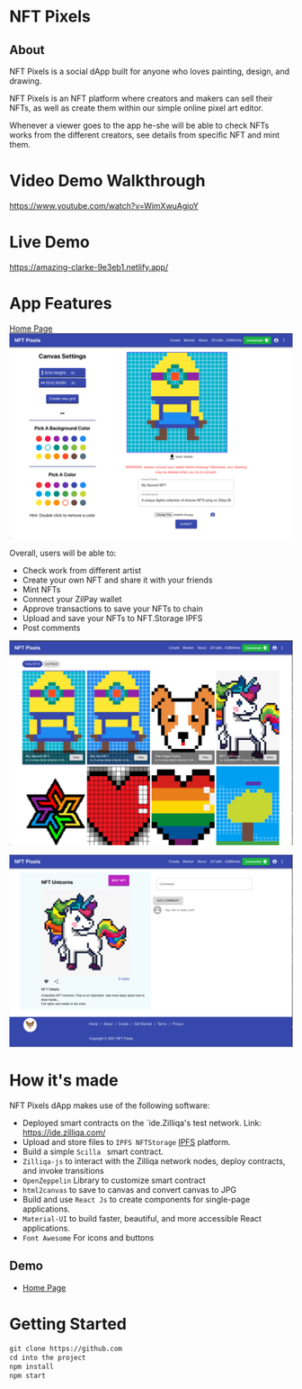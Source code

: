 # NFT Pixels

## About

NFT Pixels is a social dApp built for anyone who loves painting, design, and drawing.

NFT Pixels is an NFT platform where creators and makers can sell their NFTs, as well as create them within our simple online pixel art editor.

Whenever a viewer goes to the app he-she will be able to check NFTs works from the different creators, see details from specific NFT and mint them.

# Video Demo Walkthrough
https://www.youtube.com/watch?v=WimXwuAgioY

# Live Demo
https://amazing-clarke-9e3eb1.netlify.app/

# App Features
[Home Page](https://6119c859fed150c8471f90fd/)
 ![Main Page](https://raw.githubusercontent.com/electrone901/NFT-Pixels/main/src/images/create.png)

Overall, users will be able to:
- Check work from different artist
- Create your own NFT and share it with your friends
- Mint NFTs
- Connect your ZilPay wallet
- Approve transactions to save your NFTs to chain
- Upload and save your NFTs to NFT.Storage IPFS
- Post comments

 ![Main Page](https://raw.githubusercontent.com/electrone901/NFT-Pixels/main/src/images/home.png)

 ![Main Page](https://raw.githubusercontent.com/electrone901/NFT-Pixels/main/src/images/details.png)



# How it's made
NFT Pixels dApp makes use of the following software:
* Deployed smart contracts on the `ide.Zilliqa's  test network. Link: https://ide.zilliqa.com/
* Upload and store files to `IPFS NFTStorage` [IPFS](https://nft.storage/) platform.
* Build a simple `Scilla ` smart contract.
* `Zilliqa-js` to interact with the Zilliqa network nodes, deploy contracts, and invoke transitions
* `OpenZeppelin` Library to customize smart contract
* `html2canvas` to save to canvas and convert canvas to JPG
* Build and use `React Js` to create components for single-page applications.
* `Material-UI` to build faster, beautiful, and more accessible React applications.
* `Font Awesome` For icons and buttons


## Demo
- [Home Page](https://priceless-darwin-eeb9c6.netlify.app/)


# Getting Started
```
git clone https://github.com
cd into the project
npm install
npm start
```
